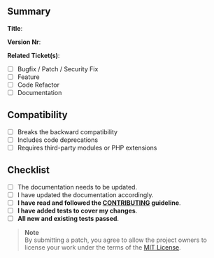 <!--- 
    All bold checkboxes are required and must be filled with an `x`!
-->

Summary
--------------------------------------------------------------------------------

<!-- A clear and concise description of the pull request... -->

**Title**: <!-- your title goes here... -->

**Version Nr**: <!-- v1.0.1 -->

**Related Ticket(s)**: <!-- #1, #2... -->

<!--- 
    What types of changes does your code introduce? 
    
    Put an `x` in the box that apply and please format the label strong 
    e.g. **Bugfix**
-->

- [ ] Bugfix / Patch / Security Fix
- [ ] Feature
- [ ] Code Refactor
- [ ] Documentation

Compatibility
--------------------------------------------------------------------------------

<!--- How does the change impact? Put an `x` in all the boxes that apply: -->

- [ ] Breaks the backward compatibility
- [ ] Includes code deprecations
- [ ] Requires third-party modules or PHP extensions

<!--- 
    Optional list third-party modules incl. version and link to their homepage 
    e.g. - [Composer (x.x)](https://getcomposer.org)
-->

Checklist
--------------------------------------------------------------------------------

<!--- 
    Go over all the following points, and put an `x` in all the boxes that apply.
-->

- [ ] The documentation needs to be updated.
- [ ] I have updated the documentation accordingly.
- [ ] **I have read and followed the [CONTRIBUTING](./CONTRIBUTING.md) guideline**.
- [ ] **I have added tests to cover my changes**.
- [ ] **All new and existing tests passed**.

> **Note**  
> By submitting a patch, you agree to allow the project owners to 
> license your work under the terms of the [MIT License](../LICENSE.md).

<!--- 
    Thank you very much!
-->
